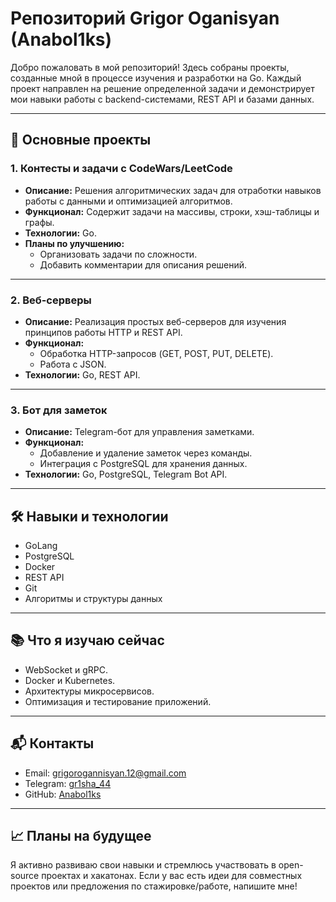 # Репозиторий Grigor Oganisyan (Anabol1ks)

Добро пожаловать в мой репозиторий! Здесь собраны проекты, созданные мной в процессе изучения и разработки на Go. Каждый проект направлен на решение определенной задачи и демонстрирует мои навыки работы с backend-системами, REST API и базами данных.

---

## 🚀 Основные проекты

<!-- ### 1. **Микросервис для заметок**
- **Описание:** Backend-приложение для управления пользовательскими заметками.
- **Функционал:**
  - CRUD операции для заметок (создание, чтение, обновление, удаление).
  - Авторизация и аутентификация пользователей.
  - Работа с базой данных PostgreSQL.
- **Технологии:** Go, PostgreSQL, Docker, REST API.
- **Планы по улучшению:**
  - Добавить unit-тесты.
  - Разработать API-документацию с помощью Swagger.
  - Добавить деплой в облако.

--- -->

### 1. **Контесты и задачи с CodeWars/LeetCode**
- **Описание:** Решения алгоритмических задач для отработки навыков работы с данными и оптимизацией алгоритмов.
- **Функционал:** Содержит задачи на массивы, строки, хэш-таблицы и графы.
- **Технологии:** Go.
- **Планы по улучшению:**
  - Организовать задачи по сложности.
  - Добавить комментарии для описания решений.

---

### 2. **Веб-серверы**
- **Описание:** Реализация простых веб-серверов для изучения принципов работы HTTP и REST API.
- **Функционал:**
  - Обработка HTTP-запросов (GET, POST, PUT, DELETE).
  - Работа с JSON.
- **Технологии:** Go, REST API.

---

### 3. **Бот для заметок**
- **Описание:** Telegram-бот для управления заметками.
- **Функционал:**
  - Добавление и удаление заметок через команды.
  - Интеграция с PostgreSQL для хранения данных.
- **Технологии:** Go, PostgreSQL, Telegram Bot API.

---

## 🛠 Навыки и технологии
- GoLang
- PostgreSQL
- Docker
- REST API
- Git
- Алгоритмы и структуры данных

---

## 📚 Что я изучаю сейчас
- WebSocket и gRPC.
- Docker и Kubernetes.
- Архитектуры микросервисов.
- Оптимизация и тестирование приложений.

---

## 📬 Контакты
- Email: grigorogannisyan.12@gmail.com
- Telegram: [gr1sha_44](https://t.me/gr1sha_44)
- GitHub: [Anabol1ks](https://github.com/Anabol1ks)

---

## 📈 Планы на будущее
Я активно развиваю свои навыки и стремлюсь участвовать в open-source проектах и хакатонах. Если у вас есть идеи для совместных проектов или предложения по стажировке/работе, напишите мне!

